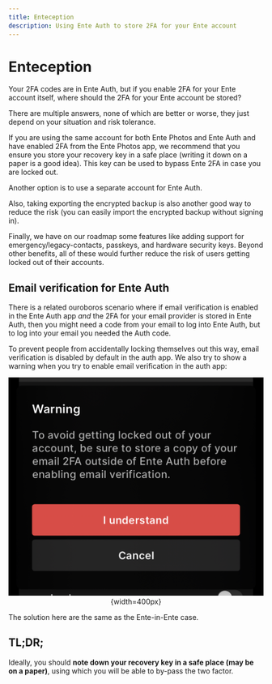```yaml
---
title: Enteception
description: Using Ente Auth to store 2FA for your Ente account
---
```


# Enteception

Your 2FA codes are in Ente Auth, but if you enable 2FA for your Ente account
itself, where should the 2FA for your Ente account be stored?

There are multiple answers, none of which are better or worse, they just depend
on your situation and risk tolerance.

If you are using the same account for both Ente Photos and Ente Auth and have
enabled 2FA from the Ente Photos app, we recommend that you ensure you store
your recovery key in a safe place (writing it down on a paper is a good idea).
This key can be used to bypass Ente 2FA in case you are locked out.

Another option is to use a separate account for Ente Auth.

Also, taking exporting the encrypted backup is also another good way to reduce
the risk (you can easily import the encrypted backup without signing in).

Finally, we have on our roadmap some features like adding support for
emergency/legacy-contacts, passkeys, and hardware security keys. Beyond other
benefits, all of these would further reduce the risk of users getting locked out
of their accounts.

## Email verification for Ente Auth

There is a related ouroboros scenario where if email verification is enabled in
the Ente Auth app _and_ the 2FA for your email provider is stored in Ente Auth,
then you might need a code from your email to log into Ente Auth, but to log
into your email you needed the Auth code.

To prevent people from accidentally locking themselves out this way, email
verification is disabled by default in the auth app. We also try to show a
warning when you try to enable email verification in the auth app:

<div align="center">

![Warning shown when enabling 2FA in Ente Auth](warning.png){width=400px}

</div>

The solution here are the same as the Ente-in-Ente case.

## TL;DR;

Ideally, you should **note down your recovery key in a safe place (may be on a
paper)**, using which you will be able to by-pass the two factor.
